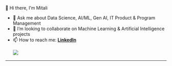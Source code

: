 👋 Hi there, I’m Mitali

- 💬 Ask me about Data Science, AI/ML, Gen AI, IT Product & Program Management
- 👯 I’m looking to collaborate on Machine Learning & Artificial Intelligence projects
- 📫 How to reach me: <b><a href='https://www.linkedin.com/in/mitalibansal/' target='_blank'>LinkedIn</a></b>
<br><br>
![](https://komarev.com/ghpvc/?username=mitbans&style=flat&color=CB62B2) 
<hr>


<!--
https://simpleicons.org/
https://htmlcolorcodes.com/color-names/?source=post_page-----d2aeaf016b6b--------------------------------
**mitbans/mitbans** is a ✨ _special_ ✨ repository because its `README.md` (this file) appears on your GitHub profile.

Here are some ideas to get you started:

- 🔭 I’m currently working on ...
- 🌱 I’m currently learning ...
- 👯 I’m looking to collaborate on ...
- 🤔 I’m looking for help with ...
- 💬 Ask me about ...
- 📫 How to reach me: ...
- 😄 Pronouns: ...
- ⚡ Fun fact: ...
-->

